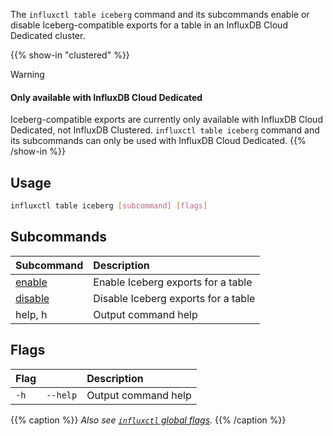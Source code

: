 
The `influxctl table iceberg` command and its subcommands enable or disable
Iceberg-compatible exports for a table in an InfluxDB Cloud Dedicated cluster.

{{% show-in "clustered" %}}
> [!Warning]
> #### Only available with InfluxDB Cloud Dedicated
>
> Iceberg-compatible exports are currently only available with InfluxDB Cloud
> Dedicated, not InfluxDB Clustered. `influxctl table iceberg` command and its
> subcommands can only be used with InfluxDB Cloud Dedicated.
{{% /show-in %}}

## Usage

```sh
influxctl table iceberg [subcommand] [flags]
```

## Subcommands

| Subcommand                                                                   | Description                         |
| :--------------------------------------------------------------------------- | :---------------------------------- |
| [enable](/influxdb3/version/reference/cli/influxctl/table/iceberg/enable/)   | Enable Iceberg exports for a table  |
| [disable](/influxdb3/version/reference/cli/influxctl/table/iceberg/disable/) | Disable Iceberg exports for a table |
| help, h                                                                      | Output command help                 |

## Flags

| Flag |          | Description         |
| :--- | :------- | :------------------ |
| `-h` | `--help` | Output command help |

{{% caption %}}
_Also see [`influxctl` global flags](/influxdb3/version/reference/cli/influxctl/#global-flags)._
{{% /caption %}}
